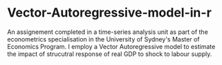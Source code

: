 # Vector-Autoregressive-model-in-r 
An assignement completed in a time-series analysis unit as part of the econometrics specialisation in the University of Sydney's Master of Economics Program. I employ a Vector Autoregressive model to estimate the impact of strucutral response of real GDP to shock to labour supply.
